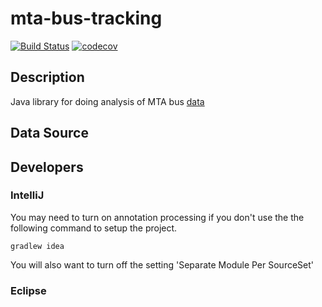 # mta-bus-tracking

[![Build Status](https://travis-ci.org/ssullivan/mta-bus-tracking.svg?branch=master)](https://travis-ci.org/ssullivan/mta-bus-tracking)
[![codecov](https://codecov.io/github/ssullivan/mta-bus-tracking/coverage.svg?branch=master)](https://codecov.io/github/ssullivan/mta-bus-tracking?branch=master)

## Description
Java library for doing analysis of MTA bus [data](http://transitfeeds.com/p/mta-maryland)

## Data Source


## Developers

### IntelliJ

You may need to turn on annotation processing if you don't use the the following command
to setup the project.

```code
gradlew idea
```

You will also want to turn off the setting 'Separate Module Per SourceSet'

### Eclipse


